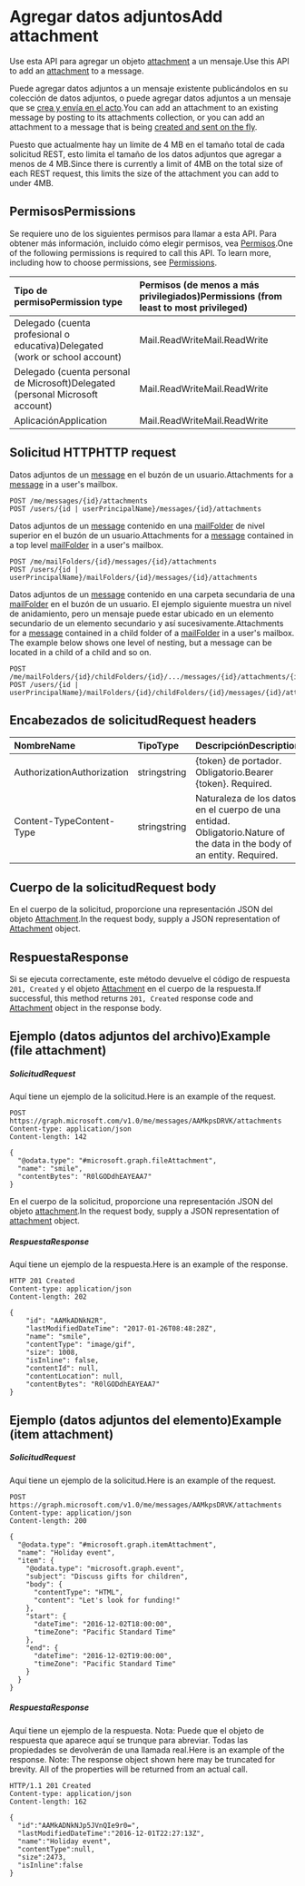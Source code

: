 # <a name="add-attachment"></a><span data-ttu-id="b1786-101">Agregar datos adjuntos</span><span class="sxs-lookup"><span data-stu-id="b1786-101">Add attachment</span></span>

<span data-ttu-id="b1786-102">Use esta API para agregar un objeto [attachment](../resources/attachment.md) a un mensaje.</span><span class="sxs-lookup"><span data-stu-id="b1786-102">Use this API to add an [attachment](../resources/attachment.md) to a message.</span></span> 

<span data-ttu-id="b1786-103">Puede agregar datos adjuntos a un mensaje existente publicándolos en su colección de datos adjuntos, o puede agregar datos adjuntos a un mensaje que se [crea y envía en el acto](../api/user_sendmail.md).</span><span class="sxs-lookup"><span data-stu-id="b1786-103">You can add an attachment to an existing message by posting to its attachments collection, or you can add an attachment to a message that is being [created and sent on the fly](../api/user_sendmail.md).</span></span>

<span data-ttu-id="b1786-104">Puesto que actualmente hay un límite de 4 MB en el tamaño total de cada solicitud REST, esto limita el tamaño de los datos adjuntos que agregar a menos de 4 MB.</span><span class="sxs-lookup"><span data-stu-id="b1786-104">Since there is currently a limit of 4MB on the total size of each REST request, this limits the size of the attachment you can add to under 4MB.</span></span>
## <a name="permissions"></a><span data-ttu-id="b1786-105">Permisos</span><span class="sxs-lookup"><span data-stu-id="b1786-105">Permissions</span></span>
<span data-ttu-id="b1786-p101">Se requiere uno de los siguientes permisos para llamar a esta API. Para obtener más información, incluido cómo elegir permisos, vea [Permisos](../../../concepts/permissions_reference.md).</span><span class="sxs-lookup"><span data-stu-id="b1786-p101">One of the following permissions is required to call this API. To learn more, including how to choose permissions, see [Permissions](../../../concepts/permissions_reference.md).</span></span>

|<span data-ttu-id="b1786-108">Tipo de permiso</span><span class="sxs-lookup"><span data-stu-id="b1786-108">Permission type</span></span>      | <span data-ttu-id="b1786-109">Permisos (de menos a más privilegiados)</span><span class="sxs-lookup"><span data-stu-id="b1786-109">Permissions (from least to most privileged)</span></span>              |
|:--------------------|:---------------------------------------------------------|
|<span data-ttu-id="b1786-110">Delegado (cuenta profesional o educativa)</span><span class="sxs-lookup"><span data-stu-id="b1786-110">Delegated (work or school account)</span></span> | <span data-ttu-id="b1786-111">Mail.ReadWrite</span><span class="sxs-lookup"><span data-stu-id="b1786-111">Mail.ReadWrite</span></span>    |
|<span data-ttu-id="b1786-112">Delegado (cuenta personal de Microsoft)</span><span class="sxs-lookup"><span data-stu-id="b1786-112">Delegated (personal Microsoft account)</span></span> | <span data-ttu-id="b1786-113">Mail.ReadWrite</span><span class="sxs-lookup"><span data-stu-id="b1786-113">Mail.ReadWrite</span></span>    |
|<span data-ttu-id="b1786-114">Aplicación</span><span class="sxs-lookup"><span data-stu-id="b1786-114">Application</span></span> | <span data-ttu-id="b1786-115">Mail.ReadWrite</span><span class="sxs-lookup"><span data-stu-id="b1786-115">Mail.ReadWrite</span></span> |

## <a name="http-request"></a><span data-ttu-id="b1786-116">Solicitud HTTP</span><span class="sxs-lookup"><span data-stu-id="b1786-116">HTTP request</span></span>
<!-- { "blockType": "ignored" } -->
<span data-ttu-id="b1786-117">Datos adjuntos de un [message](../resources/message.md) en el buzón de un usuario.</span><span class="sxs-lookup"><span data-stu-id="b1786-117">Attachments for a [message](../resources/message.md) in a user's mailbox.</span></span>
```http
POST /me/messages/{id}/attachments
POST /users/{id | userPrincipalName}/messages/{id}/attachments
```
<span data-ttu-id="b1786-118">Datos adjuntos de un [message](../resources/message.md) contenido en una [mailFolder](../resources/mailfolder.md) de nivel superior en el buzón de un usuario.</span><span class="sxs-lookup"><span data-stu-id="b1786-118">Attachments for a [message](../resources/message.md) contained in a top level [mailFolder](../resources/mailfolder.md) in a user's mailbox.</span></span>
```http
POST /me/mailFolders/{id}/messages/{id}/attachments
POST /users/{id | userPrincipalName}/mailFolders/{id}/messages/{id}/attachments
```
<span data-ttu-id="b1786-p102">Datos adjuntos de un [message](../resources/message.md) contenido en una carpeta secundaria de una [mailFolder](../resources/mailfolder.md) en el buzón de un usuario.  El ejemplo siguiente muestra un nivel de anidamiento, pero un mensaje puede estar ubicado en un elemento secundario de un elemento secundario y así sucesivamente.</span><span class="sxs-lookup"><span data-stu-id="b1786-p102">Attachments for a [message](../resources/message.md) contained in a child folder of a [mailFolder](../resources/mailfolder.md) in a user's mailbox.  The example below shows one level of nesting, but a message can be located in a child of a child and so on.</span></span>
```http
POST /me/mailFolders/{id}/childFolders/{id}/.../messages/{id}/attachments/{id}
POST /users/{id | userPrincipalName}/mailFolders/{id}/childFolders/{id}/messages/{id}/attachments/{id}
```
## <a name="request-headers"></a><span data-ttu-id="b1786-121">Encabezados de solicitud</span><span class="sxs-lookup"><span data-stu-id="b1786-121">Request headers</span></span>
| <span data-ttu-id="b1786-122">Nombre</span><span class="sxs-lookup"><span data-stu-id="b1786-122">Name</span></span>       | <span data-ttu-id="b1786-123">Tipo</span><span class="sxs-lookup"><span data-stu-id="b1786-123">Type</span></span> | <span data-ttu-id="b1786-124">Descripción</span><span class="sxs-lookup"><span data-stu-id="b1786-124">Description</span></span>|
|:---------------|:--------|:----------|
| <span data-ttu-id="b1786-125">Authorization</span><span class="sxs-lookup"><span data-stu-id="b1786-125">Authorization</span></span>  | <span data-ttu-id="b1786-126">string</span><span class="sxs-lookup"><span data-stu-id="b1786-126">string</span></span>  | <span data-ttu-id="b1786-p103">{token} de portador. Obligatorio.</span><span class="sxs-lookup"><span data-stu-id="b1786-p103">Bearer {token}. Required.</span></span> |
| <span data-ttu-id="b1786-129">Content-Type</span><span class="sxs-lookup"><span data-stu-id="b1786-129">Content-Type</span></span> | <span data-ttu-id="b1786-130">string</span><span class="sxs-lookup"><span data-stu-id="b1786-130">string</span></span>  | <span data-ttu-id="b1786-p104">Naturaleza de los datos en el cuerpo de una entidad. Obligatorio.</span><span class="sxs-lookup"><span data-stu-id="b1786-p104">Nature of the data in the body of an entity. Required.</span></span> |

## <a name="request-body"></a><span data-ttu-id="b1786-133">Cuerpo de la solicitud</span><span class="sxs-lookup"><span data-stu-id="b1786-133">Request body</span></span>
<span data-ttu-id="b1786-134">En el cuerpo de la solicitud, proporcione una representación JSON del objeto [Attachment](../resources/attachment.md).</span><span class="sxs-lookup"><span data-stu-id="b1786-134">In the request body, supply a JSON representation of [Attachment](../resources/attachment.md) object.</span></span>

## <a name="response"></a><span data-ttu-id="b1786-135">Respuesta</span><span class="sxs-lookup"><span data-stu-id="b1786-135">Response</span></span>

<span data-ttu-id="b1786-136">Si se ejecuta correctamente, este método devuelve el código de respuesta `201, Created` y el objeto [Attachment](../resources/attachment.md) en el cuerpo de la respuesta.</span><span class="sxs-lookup"><span data-stu-id="b1786-136">If successful, this method returns `201, Created` response code and [Attachment](../resources/attachment.md) object in the response body.</span></span>

## <a name="example-file-attachment"></a><span data-ttu-id="b1786-137">Ejemplo (datos adjuntos del archivo)</span><span class="sxs-lookup"><span data-stu-id="b1786-137">Example (file attachment)</span></span>

##### <a name="request"></a><span data-ttu-id="b1786-138">Solicitud</span><span class="sxs-lookup"><span data-stu-id="b1786-138">Request</span></span>
<span data-ttu-id="b1786-139">Aquí tiene un ejemplo de la solicitud.</span><span class="sxs-lookup"><span data-stu-id="b1786-139">Here is an example of the request.</span></span>
<!-- {
  "blockType": "request",
  "name": "create_file_attachment_from_message"
}-->
```http
POST https://graph.microsoft.com/v1.0/me/messages/AAMkpsDRVK/attachments
Content-type: application/json
Content-length: 142

{
  "@odata.type": "#microsoft.graph.fileAttachment",
  "name": "smile",
  "contentBytes": "R0lGODdhEAYEAA7"
}
```

<span data-ttu-id="b1786-140">En el cuerpo de la solicitud, proporcione una representación JSON del objeto [attachment](../resources/attachment.md).</span><span class="sxs-lookup"><span data-stu-id="b1786-140">In the request body, supply a JSON representation of [attachment](../resources/attachment.md) object.</span></span>
##### <a name="response"></a><span data-ttu-id="b1786-141">Respuesta</span><span class="sxs-lookup"><span data-stu-id="b1786-141">Response</span></span>
<span data-ttu-id="b1786-142">Aquí tiene un ejemplo de la respuesta.</span><span class="sxs-lookup"><span data-stu-id="b1786-142">Here is an example of the response.</span></span>
<!-- {
  "blockType": "response",
  "truncated": true,
  "@odata.type": "microsoft.graph.fileAttachment"
} -->
```http
HTTP 201 Created
Content-type: application/json
Content-length: 202

{
    "id": "AAMkADNkN2R",
    "lastModifiedDateTime": "2017-01-26T08:48:28Z",
    "name": "smile",
    "contentType": "image/gif",
    "size": 1008,
    "isInline": false,
    "contentId": null,
    "contentLocation": null,
    "contentBytes": "R0lGODdhEAYEAA7"
}

```

## <a name="example-item-attachment"></a><span data-ttu-id="b1786-143">Ejemplo (datos adjuntos del elemento)</span><span class="sxs-lookup"><span data-stu-id="b1786-143">Example (item attachment)</span></span>

##### <a name="request"></a><span data-ttu-id="b1786-144">Solicitud</span><span class="sxs-lookup"><span data-stu-id="b1786-144">Request</span></span>
<span data-ttu-id="b1786-145">Aquí tiene un ejemplo de la solicitud.</span><span class="sxs-lookup"><span data-stu-id="b1786-145">Here is an example of the request.</span></span>
<!-- {
  "blockType": "request",
  "name": "create_item_attachment_from_message"
}-->

```
POST https://graph.microsoft.com/v1.0/me/messages/AAMkpsDRVK/attachments
Content-type: application/json
Content-length: 200

{
  "@odata.type": "#microsoft.graph.itemAttachment",
  "name": "Holiday event", 
  "item": {
    "@odata.type": "microsoft.graph.event",
    "subject": "Discuss gifts for children",
    "body": {
      "contentType": "HTML",
      "content": "Let's look for funding!"
    },
    "start": {
      "dateTime": "2016-12-02T18:00:00",
      "timeZone": "Pacific Standard Time"
    },
    "end": {
      "dateTime": "2016-12-02T19:00:00",
      "timeZone": "Pacific Standard Time"
    }
  }
}
```

##### <a name="response"></a><span data-ttu-id="b1786-146">Respuesta</span><span class="sxs-lookup"><span data-stu-id="b1786-146">Response</span></span>
<span data-ttu-id="b1786-p105">Aquí tiene un ejemplo de la respuesta. Nota: Puede que el objeto de respuesta que aparece aquí se trunque para abreviar. Todas las propiedades se devolverán de una llamada real.</span><span class="sxs-lookup"><span data-stu-id="b1786-p105">Here is an example of the response. Note: The response object shown here may be truncated for brevity. All of the properties will be returned from an actual call.</span></span>
<!-- {
  "blockType": "response",
  "truncated": true,
  "@odata.type": "microsoft.graph.itemAttachment"
} -->
```http
HTTP/1.1 201 Created
Content-type: application/json
Content-length: 162

{
  "id":"AAMkADNkNJp5JVnQIe9r0=",
  "lastModifiedDateTime":"2016-12-01T22:27:13Z",
  "name":"Holiday event",
  "contentType":null,
  "size":2473,
  "isInline":false
}
```


<!-- uuid: 8fcb5dbc-d5aa-4681-8e31-b001d5168d79
2015-10-25 14:57:30 UTC -->
<!-- {
  "type": "#page.annotation",
  "description": "Create Attachment",
  "keywords": "",
  "section": "documentation",
  "tocPath": ""
}-->
